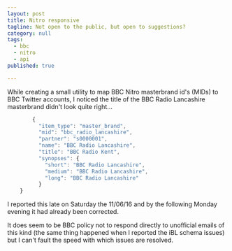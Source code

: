 ```yaml
---
layout: post
title: Nitro responsive
tagline: Not open to the public, but open to suggestions?
category: null
tags:
  - bbc
  - nitro
  - api
published: true

---
```

While creating a small utility to map BBC Nitro masterbrand id's (MIDs) to BBC Twitter accounts, I noticed the
title of the BBC Radio Lancashire masterbrand didn't look quite right...

````javascript
        {
          "item_type": "master_brand",
          "mid": "bbc_radio_lancashire",
          "partner": "s0000001",
          "name": "BBC Radio Lancashire",
          "title": "BBC Radio Kent",
          "synopses": {
            "short": "BBC Radio Lancashire",
            "medium": "BBC Radio Lancashire",
            "long": "BBC Radio Lancashire"
          }
	}

````

I reported this late on Saturday the 11/06/16 and by the following Monday evening it had already been corrected.

It does seem to be BBC policy not to respond directly to unofficial emails of this kind (the same thing
happened when I reported the iBL schema issues) but I can't fault the speed with which issues are
resolved.
